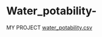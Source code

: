 # Water_potability-
MY PROJECT
[water_potability.csv](https://github.com/lauree2/Water_potability-/files/11000690/water_potability.csv)
